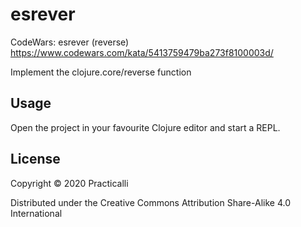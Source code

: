 # esrever

CodeWars: esrever (reverse)
https://www.codewars.com/kata/5413759479ba273f8100003d/

Implement the clojure.core/reverse function


## Usage

Open the project in your favourite Clojure editor and start a REPL.


## License

Copyright © 2020 Practicalli

Distributed under the Creative Commons Attribution Share-Alike 4.0 International
